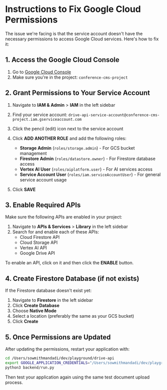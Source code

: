 # Instructions to Fix Google Cloud Permissions

The issue we're facing is that the service account doesn't have the necessary permissions to access Google Cloud services. Here's how to fix it:

## 1. Access the Google Cloud Console

1. Go to [Google Cloud Console](https://console.cloud.google.com/)
2. Make sure you're in the project: `conference-cms-project`

## 2. Grant Permissions to Your Service Account

1. Navigate to **IAM & Admin** > **IAM** in the left sidebar
2. Find your service account: `drive-api-service-account@conference-cms-project.iam.gserviceaccount.com`
3. Click the pencil (edit) icon next to the service account
4. Click **ADD ANOTHER ROLE** and add the following roles:
   - **Storage Admin** (`roles/storage.admin`) - For GCS bucket management
   - **Firestore Admin** (`roles/datastore.owner`) - For Firestore database access
   - **Vertex AI User** (`roles/aiplatform.user`) - For AI services access
   - **Service Account User** (`roles/iam.serviceAccountUser`) - For general service account usage

5. Click **SAVE**

## 3. Enable Required APIs

Make sure the following APIs are enabled in your project:

1. Navigate to **APIs & Services** > **Library** in the left sidebar
2. Search for and enable each of these APIs:
   - Cloud Firestore API
   - Cloud Storage API
   - Vertex AI API
   - Google Drive API

To enable an API, click on it and then click the **ENABLE** button.

## 4. Create Firestore Database (if not exists)

If the Firestore database doesn't exist yet:

1. Navigate to **Firestore** in the left sidebar
2. Click **Create Database**
3. Choose **Native Mode**
4. Select a location (preferably the same as your GCS bucket)
5. Click **Create**

## 5. Once Permissions are Updated

After updating the permissions, restart your application with:

```bash
cd /Users/sowmithmandadi/dev/playground/drive-api
export GOOGLE_APPLICATION_CREDENTIALS="/Users/sowmithmandadi/dev/playground/drive-api/credentials.json"
python3 backend/run.py
```

Then test your application again using the same test document upload process. 